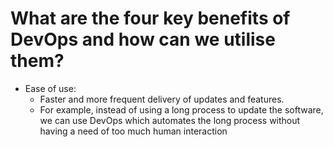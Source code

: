 # What are the four key benefits of DevOps and how can we utilise them?
* Ease of use:
  * Faster and more frequent delivery of updates and features.
  * For example, instead of using a long process to update the software, we can use DevOps which automates the long process without having a need of too much human interaction


